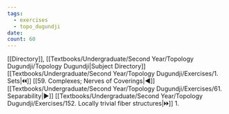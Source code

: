 ```yaml
---
tags:
  - exercises
  - topo_dugundji
date: 
count: 60
---
```

[[Directory]], [[Textbooks/Undergraduate/Second Year/Topology Dugundji/Topology Dugundji|Subject Directory]]
[[Textbooks/Undergraduate/Second Year/Topology Dugundji/Exercises/1. Sets|🞀🞀]] [[59. Complexes; Nerves of Coverings|◀]] [[Textbooks/Undergraduate/Second Year/Topology Dugundji/Exercises/61. Separability|▶]] [[Textbooks/Undergraduate/Second Year/Topology Dugundji/Exercises/152. Locally trivial fiber structures|🞂🞂]]
1. 